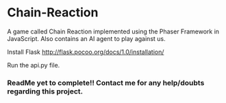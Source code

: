 # Chain-Reaction

A game called Chain Reaction implemented using the Phaser Framework in JavaScript. Also contains an AI agent to play against us. 

Install Flask
http://flask.pocoo.org/docs/1.0/installation/

Run the api.py file.

### ReadMe yet to complete!! Contact me for any help/doubts regarding this project. ###
